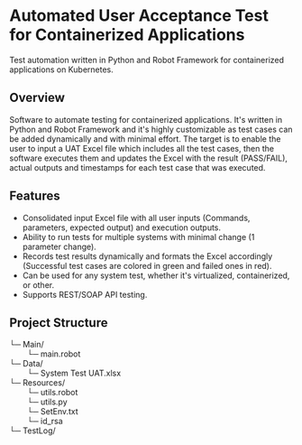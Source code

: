 # Automated User Acceptance Test for Containerized Applications

Test automation written in Python and Robot Framework for containerized applications on Kubernetes.

## Overview
Software to automate testing for containerized applications. It's written in Python and Robot Framework and it's highly customizable as test cases can be added dynamically and with minimal effort. The target is to enable the user to input a UAT Excel file which includes all the test cases, then the software executes them and updates the Excel with the result (PASS/FAIL), actual outputs and timestamps for each test case that was executed.

## Features
- Consolidated input Excel file with all user inputs (Commands, parameters, expected output) and execution outputs.
- Ability to run tests for multiple systems with minimal change (1 parameter change).
- Records test results dynamically and formats the Excel accordingly (Successful test cases are colored in green and failed ones in red).
- Can be used for any system test, whether it's virtualized, containerized, or other.
- Supports REST/SOAP API testing.

## Project Structure
└─ Main/<br>
&nbsp;&nbsp;&nbsp;&nbsp;&nbsp;&nbsp;&nbsp;&nbsp;└─ main.robot<br>
└─ Data/<br>
&nbsp;&nbsp;&nbsp;&nbsp;&nbsp;&nbsp;&nbsp;&nbsp;└─ System Test UAT.xlsx<br>
└─ Resources/<br>
&nbsp;&nbsp;&nbsp;&nbsp;&nbsp;&nbsp;&nbsp;&nbsp;└─ utils.robot<br>
&nbsp;&nbsp;&nbsp;&nbsp;&nbsp;&nbsp;&nbsp;&nbsp;└─ utils.py<br>
&nbsp;&nbsp;&nbsp;&nbsp;&nbsp;&nbsp;&nbsp;&nbsp;└─ SetEnv.txt<br>
&nbsp;&nbsp;&nbsp;&nbsp;&nbsp;&nbsp;&nbsp;&nbsp;└─ id_rsa<br>
└─ TestLog/
